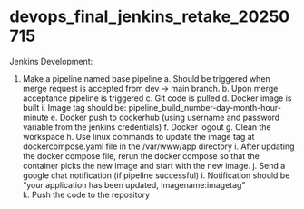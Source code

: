# devops_final_jenkins_retake_20250715


Jenkins Development:
1.	Make a pipeline named base pipeline
a.	Should be triggered when merge request is accepted from dev -> main branch.
b.	Upon merge acceptance pipeline is triggered
c.	Git code is pulled
d.	Docker image is built
i.	Image tag should be: pipeline_build_number-day-month-hour-minute
e.	Docker push to dockerhub (using username and password variable from the jenkins credentials)
f.	Docker logout
g.	Clean the workspace
h.	Use linux commands to update the image tag at dockercompose.yaml file in the /var/www/app directory
i.	After updating the docker compose file, rerun the docker compose so that the container picks the new image and start with the new image.
j.	Send a google chat notification (if pipeline successful)
i.	Notification should be “your application has been updated, Imagename:imagetag”			
k.	Push the code to the repository
